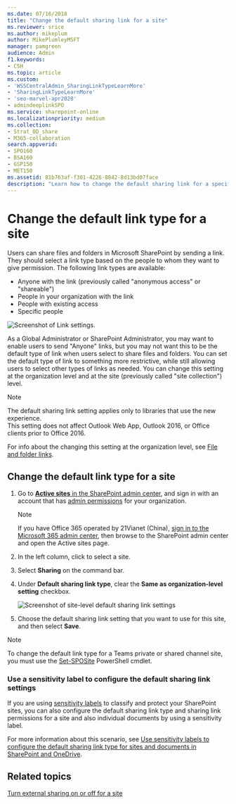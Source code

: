 ```yaml
---
ms.date: 07/16/2018
title: "Change the default sharing link for a site"
ms.reviewer: srice
ms.author: mikeplum
author: MikePlumleyMSFT
manager: pamgreen
audience: Admin
f1.keywords:
- CSH
ms.topic: article
ms.custom:
- 'WSSCentralAdmin_SharingLinkTypeLearnMore'
- 'SharingLinkTypeLearnMore'
- 'seo-marvel-apr2020'
- admindeeplinkSPO
ms.service: sharepoint-online
ms.localizationpriority: medium
ms.collection:  
- Strat_OD_share
- M365-collaboration
search.appverid:
- SPO160
- BSA160
- GSP150
- MET150
ms.assetid: 81b763af-f301-4226-8842-8d13bd07face
description: "Learn how to change the default sharing link for a specific site. You can change this setting at the organization level and at the site level."
---
```


# Change the default link type for a site

Users can share files and folders in Microsoft SharePoint by sending a link. They should select a link type based on the people to whom they want to give permission. The following link types are available: 

- Anyone with the link (previously called "anonymous access" or "shareable")
- People in your organization with the link 
- People with existing access
- Specific people 

![Screenshot of Link settings.](media/link-settings.png)

As a Global Administrator or SharePoint Administrator, you may want to enable users to send "Anyone" links, but you may not want this to be the default type of link when users select to share files and folders. You can set the default type of link to something more restrictive, while still allowing users to select other types of links as needed. You can change this setting at the organization level and at the site (previously called "site collection") level. 
  
> [!NOTE]
> The default sharing link setting applies only to libraries that use the new experience.<br>This setting does not affect Outlook Web App, Outlook 2016, or Office clients prior to Office 2016. 


For info about the changing this setting at the organization level, see [File and folder links](turn-external-sharing-on-or-off.md#file-and-folder-links).

  
## Change the default link type for a site

1. Go to <a href="https://go.microsoft.com/fwlink/?linkid=2185220" target="_blank">**Active sites** in the SharePoint admin center</a>, and sign in with an account that has [admin permissions](/sharepoint/sharepoint-admin-role) for your organization.

    > [!NOTE]
    > If you have Office 365 operated by 21Vianet (China), [sign in to the Microsoft 365 admin center](https://go.microsoft.com/fwlink/p/?linkid=850627), then browse to the SharePoint admin center and open the Active sites page.
    
2. In the left column, click to select a site.

3. Select **Sharing** on the command bar.

4. Under **Default sharing link type**, clear the **Same as organization-level setting** checkbox.

    ![Screenshot of site-level default sharing link settings](media/default-sharing-link-type-site.png)

5. Choose the default sharing link setting that you want to use for this site, and then select **Save**.

> [!Note]
> To change the default link type for a Teams private or shared channel site, you must use the [Set-SPOSite](/powershell/module/sharepoint-online/set-sposite) PowerShell cmdlet.

### Use a sensitivity label to configure the default sharing link settings

If you are using [sensitivity labels](/microsoft-365/compliance/sensitivity-labels) to classify and protect your SharePoint sites, you can also configure the default sharing link type and sharing link permissions for a site and also individual documents by using a sensitivity label.

For more information about this scenario, see [Use sensitivity labels to configure the default sharing link type for sites and documents in SharePoint and OneDrive](/microsoft-365/compliance/sensitivity-labels-default-sharing-link).

## Related topics

[Turn external sharing on or off for a site](change-external-sharing-site.md)

